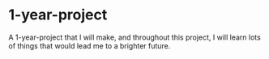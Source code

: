 # 1-year-project
A 1-year-project that I will make, and throughout this project, I will learn lots of things that would lead me to a brighter future. 
